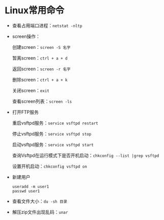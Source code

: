 # Linux常用命令

- 查看占用端口进程：`netstat -nltp`

- screen操作：

  创建screen：`screen -S 名字`

  暂离screen：`ctrl + a + d`

  返回screen：`screen -r 名字`

  删除screen：`ctrl + a + k`

  关闭screen：`exit`

  查看screen列表：`screen -ls`

- 打开FTP服务

  重启vsftpd服务：`service vsftpd restart`

  停止vsftpd服务：`service vsftpd stop`

  启动vsftpd服务：`service vsftpd start`

  查询Vsftpd在运行模式下是否开机启动：`chkconfig --list |grep vsftpd`

  设置开机启动：`chkconfig vsftpd on`

- 新建用户

  ```shell
  useradd -m user1
  passwd user1
  ```

- 查看文件大小：`du -sh 目录`

- 解压zip文件出现乱码：`unar`